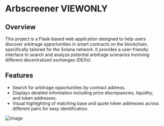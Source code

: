 # Arbscreener VIEWONLY

## Overview

This project is a Flask-based web application designed to help users discover arbitrage opportunities in smart contracts on the blockchain, specifically tailored for the Solana network. It provides a user-friendly interface to search and analyze potential arbitrage scenarios involving different decentralized exchanges (DEXs).

## Features

- Search for arbitrage opportunities by contract address.
- Displays detailed information including price discrepancies, liquidity, and token addresses.
- Visual highlighting of matching base and quote token addresses across different pairs for easy identification.


![image](https://github.com/user-attachments/assets/e09a1791-a813-48cc-98e3-86a17a422e04)






